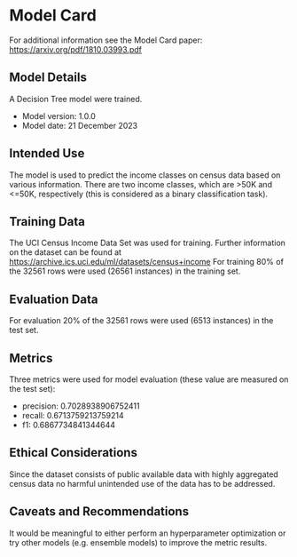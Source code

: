 # Model Card

For additional information see the Model Card paper: https://arxiv.org/pdf/1810.03993.pdf

## Model Details
A Decision Tree model were trained.

* Model version: 1.0.0
* Model date: 21 December 2023

## Intended Use
The model is used to predict the income classes on census data based on various information. There are two income classes, which are >50K and <=50K, respectively (this is considered as a binary classification task).

## Training Data
The UCI Census Income Data Set was used for training. Further information on the dataset can be found at https://archive.ics.uci.edu/ml/datasets/census+income
For training 80% of the 32561 rows were used (26561 instances) in the training set.

## Evaluation Data
For evaluation 20% of the 32561 rows were used (6513 instances) in the test set.

## Metrics
Three metrics were used for model evaluation (these value are measured on the test set):
* precision: 0.7028938906752411
* recall: 0.6713759213759214
* f1: 0.6867734841344644

## Ethical Considerations
Since the dataset consists of public available data with highly aggregated census data no harmful unintended use of the data has to be addressed.

## Caveats and Recommendations
It would be meaningful to either perform an hyperparameter optimization or try other models (e.g. ensemble models) to improve the metric results.
